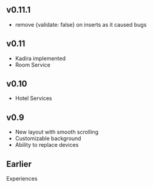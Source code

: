 ## v0.11.1
- remove {validate: false} on inserts as it caused bugs

## v0.11
- Kadira implemented
- Room Service

## v0.10
- Hotel Services

## v0.9
- New layout with smooth scrolling
- Customizable background
- Ability to replace devices

## Earlier
Experiences